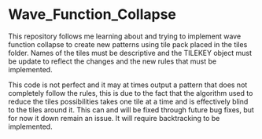 # Wave_Function_Collapse

This repository follows me learning about and trying to implement wave function collapse to create new patterns using tile pack placed in the tiles folder. Names of the tiles must be descriptive and the TILEKEY object must be update to reflect the changes and the new rules that must be implemented.

This code is not perfect and it may at times output a pattern that does not completely follow the rules, this is due to the fact that the algorithm used to reduce the tiles possibilities takes one tile at a time and is effectively blind to the tiles around it. This can and will be fixed through future bug fixes, but for now it down remain an issue. It will require backtracking to be implemented.
